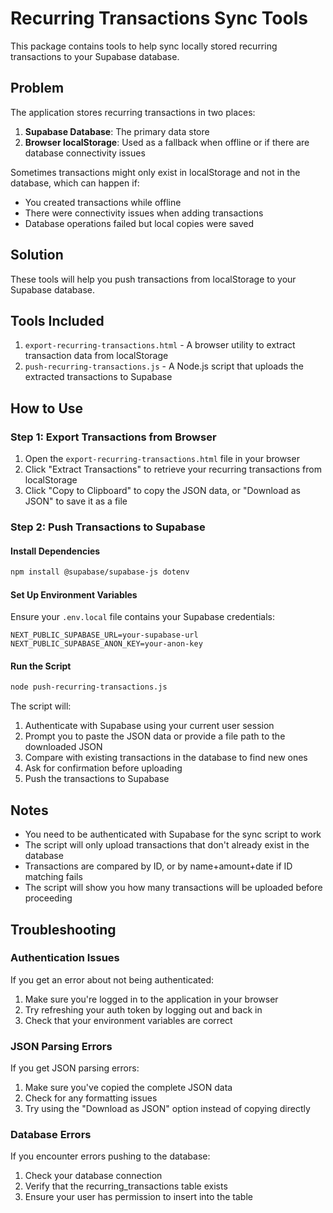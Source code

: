 # Recurring Transactions Sync Tools

This package contains tools to help sync locally stored recurring transactions to your Supabase database.

## Problem

The application stores recurring transactions in two places:
1. **Supabase Database**: The primary data store
2. **Browser localStorage**: Used as a fallback when offline or if there are database connectivity issues

Sometimes transactions might only exist in localStorage and not in the database, which can happen if:
- You created transactions while offline
- There were connectivity issues when adding transactions
- Database operations failed but local copies were saved

## Solution

These tools will help you push transactions from localStorage to your Supabase database.

## Tools Included

1. `export-recurring-transactions.html` - A browser utility to extract transaction data from localStorage
2. `push-recurring-transactions.js` - A Node.js script that uploads the extracted transactions to Supabase

## How to Use

### Step 1: Export Transactions from Browser

1. Open the `export-recurring-transactions.html` file in your browser
2. Click "Extract Transactions" to retrieve your recurring transactions from localStorage
3. Click "Copy to Clipboard" to copy the JSON data, or "Download as JSON" to save it as a file

### Step 2: Push Transactions to Supabase

#### Install Dependencies

```bash
npm install @supabase/supabase-js dotenv
```

#### Set Up Environment Variables

Ensure your `.env.local` file contains your Supabase credentials:

```
NEXT_PUBLIC_SUPABASE_URL=your-supabase-url
NEXT_PUBLIC_SUPABASE_ANON_KEY=your-anon-key
```

#### Run the Script

```bash
node push-recurring-transactions.js
```

The script will:
1. Authenticate with Supabase using your current user session
2. Prompt you to paste the JSON data or provide a file path to the downloaded JSON
3. Compare with existing transactions in the database to find new ones
4. Ask for confirmation before uploading
5. Push the transactions to Supabase

## Notes

- You need to be authenticated with Supabase for the sync script to work
- The script will only upload transactions that don't already exist in the database
- Transactions are compared by ID, or by name+amount+date if ID matching fails
- The script will show you how many transactions will be uploaded before proceeding

## Troubleshooting

### Authentication Issues

If you get an error about not being authenticated:

1. Make sure you're logged in to the application in your browser
2. Try refreshing your auth token by logging out and back in
3. Check that your environment variables are correct

### JSON Parsing Errors

If you get JSON parsing errors:

1. Make sure you've copied the complete JSON data
2. Check for any formatting issues
3. Try using the "Download as JSON" option instead of copying directly

### Database Errors

If you encounter errors pushing to the database:

1. Check your database connection
2. Verify that the recurring_transactions table exists
3. Ensure your user has permission to insert into the table 